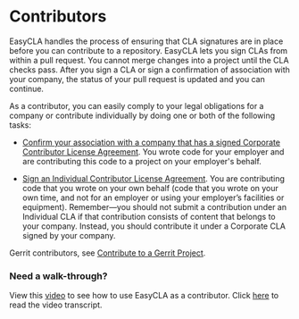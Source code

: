 # Contributors
EasyCLA handles the process of ensuring that CLA signatures are in place before you can contribute to a repository. EasyCLA lets you sign CLAs from within a pull request. You cannot merge changes into a project until the CLA checks pass. After you sign a CLA or sign a confirmation of association with your company, the status of your pull request is updated and you can continue. 

As a contributor, you can easily comply to your legal obligations for a company or contribute individually by doing one or both of the following tasks:

* [Confirm your association with a company that has a signed Corporate Contributor License Agreement](contribute-to-a-github-company-project.md). You wrote code for your employer and are contributing this code to a project on your employer's behalf.

* [Sign an Individual Contributor License Agreement](sign-a-cla-as-an-individual-contributor-to-github.md). You are contributing code that you wrote on your own behalf (code that you wrote on your own time, and not for an employer or using your employer’s facilities or equipment). Remember—you should not submit a contribution under an Individual CLA if that contribution consists of content that belongs to your company. Instead, you should contribute it under a Corporate CLA signed by your company.

Gerrit contributors, see [Contribute to a Gerrit Project](contribute-to-a-gerrit-project.md).

### Need a walk-through?
View this [video](https://www.youtube.com/watch?v=WvKX10S7FOk&feature=youtu.be) to see how to use EasyCLA as a contributor. Click [here](contributor-console-video-script.md) to read the video transcript.